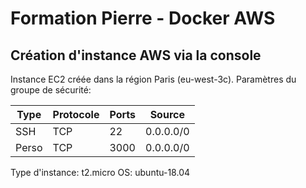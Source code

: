 # Formation Pierre - Docker AWS

## Création d'instance AWS via la console

Instance EC2 créée dans la région Paris (eu-west-3c).
Paramètres du groupe de sécurité:

Type | Protocole | Ports | Source
--- | --- | --- | ---
SSH | TCP | 22 | 0.0.0.0/0
Perso | TCP | 3000 | 0.0.0.0/0

Type d'instance: t2.micro
OS: ubuntu-18.04